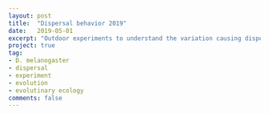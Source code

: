 ```yaml
---
layout: post
title:  "Dispersal behavior 2019"
date:   2019-05-01
excerpt: "Outdoor experiments to understand the variation causing dispersal in populations of <i>Drosophila melanogaster</i>."
project: true
tag:
- D. melanogaster 
- dispersal
- experiment
- evolution
- evolutinary ecology
comments: false
---
```




